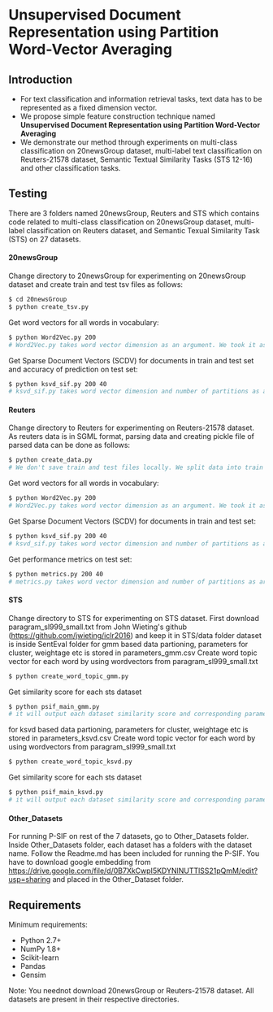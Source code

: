 # Unsupervised Document Representation using Partition Word-Vector Averaging


## Introduction
  - For text classification and information retrieval tasks, text data has to be represented as a fixed dimension vector. 
  - We propose simple feature construction technique named **Unsupervised Document Representation using Partition Word-Vector Averaging**
  - We demonstrate our method through experiments on multi-class classification on 20newsGroup dataset, multi-label text classification on Reuters-21578 dataset, Semantic Textual Similarity Tasks (STS 12-16) and other classification tasks.

## Testing
There are 3 folders named 20newsGroup, Reuters and STS which contains code related to multi-class classification on 20newsGroup dataset, multi-label classification on Reuters dataset, and Semantic Texual Similarity Task (STS) on 27 datasets.
#### 20newsGroup
Change directory to 20newsGroup for experimenting on 20newsGroup dataset and create train and test tsv files as follows:
```sh
$ cd 20newsGroup
$ python create_tsv.py
```
Get word vectors for all words in vocabulary:
```sh
$ python Word2Vec.py 200
# Word2Vec.py takes word vector dimension as an argument. We took it as 200.
```
Get Sparse Document Vectors (SCDV) for documents in train and test set and accuracy of prediction on test set:
```sh
$ python ksvd_sif.py 200 40
# ksvd_sif.py takes word vector dimension and number of partitions as arguments. We took word vector dimension as 200 and number of partitions as 60.
```

#### Reuters
Change directory to Reuters for experimenting on Reuters-21578 dataset. As reuters data is in SGML format, parsing data and creating pickle file of parsed data can be done as follows:
```sh
$ python create_data.py
# We don't save train and test files locally. We split data into train and test whenever needed.
```
Get word vectors for all words in vocabulary: 
```sh
$ python Word2Vec.py 200
# Word2Vec.py takes word vector dimension as an argument. We took it as 200.
```
Get Sparse Document Vectors (SCDV) for documents in train and test set:
```sh
$ python ksvd_sif.py 200 40
# ksvd_sif.py takes word vector dimension and number of partitions as arguments. We took word vector dimension as 200 and number of partitions as 60.
```
Get performance metrics on test set:
```sh
$ python metrics.py 200 40
# metrics.py takes word vector dimension and number of partitions as arguments. We took word vector dimension as 200 and number of partitions as 60.
```

#### STS
Change directory to STS for experimenting on STS dataset.
First download paragram_sl999_small.txt from John Wieting's github (https://github.com/jwieting/iclr2016) and keep it in STS/data folder
dataset is inside SentEval folder
for gmm based data partioning, parameters for cluster, weightage etc is stored in parameters_gmm.csv
Create word topic vector for each word by using wordvectors from paragram_sl999_small.txt
```sh
$ python create_word_topic_gmm.py
```
Get similarity score for each sts dataset
```sh
$ python psif_main_gmm.py
# it will output each dataset similarity score and corresponding parameters.
```
for ksvd based data partioning, parameters for cluster, weightage etc is stored in parameters_ksvd.csv
Create word topic vector for each word by using wordvectors from paragram_sl999_small.txt
```sh
$ python create_word_topic_ksvd.py
```
Get similarity score for each sts dataset
```sh
$ python psif_main_ksvd.py
# it will output each dataset similarity score and corresponding parameters.
```

#### Other_Datasets
For running P-SIF on rest of the 7 datasets, go to Other_Datasets folder. 
Inside Other_Datasets folder, each dataset has a folders with the dataset name. 
Follow the Readme.md has been included for running the P-SIF. 
You have to download google embedding from https://drive.google.com/file/d/0B7XkCwpI5KDYNlNUTTlSS21pQmM/edit?usp=sharing and placed in the Other_Dataset folder.

## Requirements
Minimum requirements:
  -  Python 2.7+
  -  NumPy 1.8+
  -  Scikit-learn
  -  Pandas
  -  Gensim

Note: You neednot download 20newsGroup or Reuters-21578 dataset. All datasets are present in their respective directories.

[//]: # (We used SGMl parser for parsing Reuters-21578 dataset from  https://gist.github.com/herrfz/7967781)
